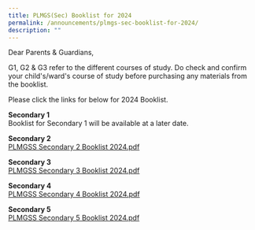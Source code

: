 ```yaml
---
title: PLMGS(Sec) Booklist for 2024
permalink: /announcements/plmgs-sec-booklist-for-2024/
description: ""
---
```

Dear Parents &amp; Guardians,  

G1, G2 &amp; G3 refer to the different courses of study. Do check and confirm your child's/ward's course of study before purchasing any materials from the booklist.  

Please click the links for below for 2024 Booklist.

**Secondary 1**<br>
Booklist for Secondary 1 will be available at a later date.

**Secondary 2**<br>
[PLMGSS Secondary 2 Booklist 2024.pdf](/files/s2_booklist_2024.pdf)

**Secondary 3**<br>
[PLMGSS Secondary 3 Booklist 2024.pdf](/files/s3_booklist_2024.pdf)

**Secondary 4**<br>
[PLMGSS Secondary 4 Booklist 2024.pdf](/files/s4_booklist_2024.pdf)

**Secondary 5**<br>
[PLMGSS Secondary 5 Booklist 2024.pdf](/files/s5_booklist_2024.pdf)